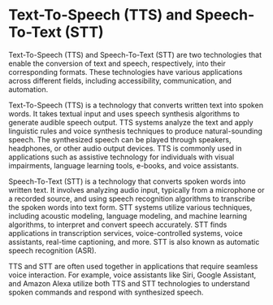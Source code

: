 # Text-To-Speech (TTS) and Speech-To-Text (STT)

Text-To-Speech (TTS) and Speech-To-Text (STT) are two technologies that enable the conversion of text and speech, respectively, into their corresponding formats. These technologies have various applications across different fields, including accessibility, communication, and automation.

Text-To-Speech (TTS) is a technology that converts written text into spoken words. It takes textual input and uses speech synthesis algorithms to generate audible speech output. TTS systems analyze the text and apply linguistic rules and voice synthesis techniques to produce natural-sounding speech. The synthesized speech can be played through speakers, headphones, or other audio output devices. TTS is commonly used in applications such as assistive technology for individuals with visual impairments, language learning tools, e-books, and voice assistants.

Speech-To-Text (STT) is a technology that converts spoken words into written text. It involves analyzing audio input, typically from a microphone or a recorded source, and using speech recognition algorithms to transcribe the spoken words into text form. STT systems utilize various techniques, including acoustic modeling, language modeling, and machine learning algorithms, to interpret and convert speech accurately. STT finds applications in transcription services, voice-controlled systems, voice assistants, real-time captioning, and more. STT is also known as automatic speech recognition (ASR).

TTS and STT are often used together in applications that require seamless voice interaction. For example, voice assistants like Siri, Google Assistant, and Amazon Alexa utilize both TTS and STT technologies to understand spoken commands and respond with synthesized speech.
